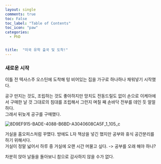 ```yaml
---
layout: single
comments: true
toc: False
toc_label: "Table of Contents"
toc_icon: "paw"
categories:
  - PhD


title:  "미국 유학 출국 및 도착!"
---
```


### 새로운 시작

이틀 전 텍사스주 오스틴에 도착해 텅 비어있는 집을 가구로 하나하나 채워넣기 시작했다.  

공구 만지는 것도, 조립하는 것도 좋아하지만 망치도 전동드릴도 없이 손으로 이케아에서 구매한 날 것 그대로의 침대를 조립해서 그런지 며칠 째 손바닥 전부를 데인 듯 얼얼하다.   
그래서 뒤늦게 공구를 구매했다.    


![8D9EF915-BADE-4088-B6BD-A3040608CA5F_1_105_c](https://user-images.githubusercontent.com/81342538/128576631-626d5368-00ed-4caa-9dd9-1513c866e759.jpeg)


거실을 홈오피스처럼 꾸몄다. 방에도 L자 책상을 넣긴 했지만 공부와 휴식 공간분리를 하기 위해서다.   
거실이 정말 넓어서 하루 중 거실에 오랜 시간 머물고 싶다. -> 공부를 오래 해야 하나?    


차분히 앉아 날들을 돌아보니 참으로 감사하지 않을 수가 없다.
